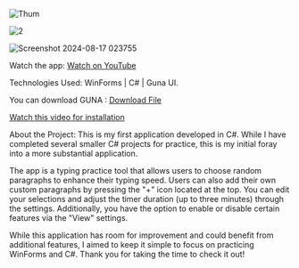 ![Thum](https://github.com/user-attachments/assets/685ecd94-5d87-444b-acb3-e7344b6005e4)

![2](https://github.com/user-attachments/assets/ca9e7a1d-0e73-426a-8fd2-fb0e36959d52)

![Screenshot 2024-08-17 023755](https://github.com/user-attachments/assets/ad8ffa5a-c8b9-4e0e-8b12-253499dcf4e6)


Watch the app: [Watch on YouTube](https://www.youtube.com/watch?v=L04ylEdflOQ)

Technologies Used:
WinForms | C# | Guna UI.

You can download GUNA : [Download File](https://drive.google.com/file/d/1du6rxrivpErUh-byHmai8Nrxi-48YQ-g/view?pli=1)

[Watch this video for installation](https://www.youtube.com/watch?v=L04ylEdflOQ)

About the Project:
This is my first application developed in C#. While I have completed several smaller C# projects for practice, this is my initial foray into a more substantial application.

The app is a typing practice tool that allows users to choose random paragraphs to enhance their typing speed. Users can also add their own custom paragraphs by pressing the "+" icon located at the top. You can edit your selections and adjust the timer duration (up to three minutes) through the settings. Additionally, you have the option to enable or disable certain features via the "View" settings.

While this application has room for improvement and could benefit from additional features, I aimed to keep it simple to focus on practicing WinForms and C#.
Thank you for taking the time to check it out!
